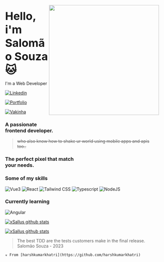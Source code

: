 <img align='right' style='margin-bottom:2rem;' src='https://i.ibb.co/99MsgWM/gojo-satoru-jujutsu-kaisen.gif' width='360' />

<strong style='font-size:36px;margin-bottom:8px;'>Hello, i'm Salomão Souza   🐱</strong>
<p>I'm a Web Developer</p>

[![Linkedin](https://img.shields.io/badge/Salomao%20Souza-blue?style=for-the-badge&logo=linkedin&logoColor=f0f2f5)](https://www.linkedin.com/in/salomao-vasconcelos/)

[![Portfolio](https://img.shields.io/badge/Portfolio-03000d?style=for-the-badge&logo=saloma&logoColor=f0f2f5)](https://salomaovasconcelos.vercel.app)

[![Vakinha](https://img.shields.io/badge/Help%20me%20buy%20a%20new%20laptop-4FC08D?style=for-the-badge&logo=cow&logoColor=f0f2f5)](https://www.vakinha.com.br/3413312)

### A passionate frontend developer.
> ~~who also know how to shake ur world using mobile apps and apis too..~~

### The perfect pixel that match<br/>your needs.

### Some of my skills

![Vue3](https://img.shields.io/badge/vue%20js-35495E?style=for-the-badge&logo=vue.js&logoColor=4FC08D)
![React](https://img.shields.io/badge/react%20js-38B2AC?style=for-the-badge&logo=react&logoColor=white)
![Tailwind CSS](https://img.shields.io/badge/tailwind%20css-38B2AC?style=for-the-badge&logo=tailwind-css&logoColor=white)
![Typescript](https://img.shields.io/badge/typescript-007ACC?style=for-the-badge&logo=typescript&logoColor=white)
![NodeJS](https://img.shields.io/badge/node%20js-43853D?style=for-the-badge&logo=node.js&logoColor=white)

### Currently learning

![Angular](https://img.shields.io/badge/angular-f0f2f5?style=for-the-badge&logo=angular&logoColor=red)

[![xSallus github stats](https://github-readme-stats.vercel.app/api?username=xSallus&theme=aura)](https://github.com/anuraghazra/github-readme-stats)

<span>[![xSallus github stats](https://github-readme-stats.vercel.app/api/top-langs?username=xSallus&theme=aura)](https://github.com/anuraghazra/github-readme-stats)</span>

> The best TDD are the tests customers make in the final release.<br />
> Salomão Souza - 2023

```☣️ From [harshkumarkhatri](https://github.com/harshkumarkhatri)```
